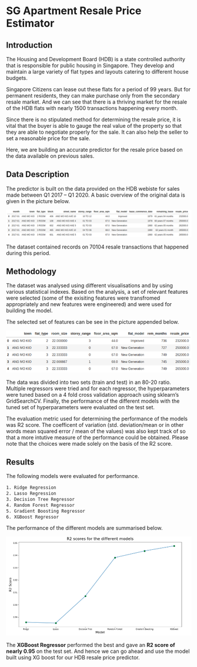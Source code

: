 # SG Apartment Resale Price Estimator

## Introduction

The Housing and Development Board (HDB) is a state controlled authority that is responsible for public housing in Singapore. They develop and maintain a large variety of flat types and layouts catering to different house budgets. 

Singapore Citizens can lease out these flats for a period of 99 years. But for permanent residents, they can make purchase only from the secondary resale market. And we can see that there is a thriving market for the resale of the HDB flats with nearly 1500 transactions happening every month.

Since there is no stipulated method for determining the resale price, it is vital that the buyer is able to gauge the real value of the property so that they are able to negotiate properly for the sale. It can also help the seller to set a reasonable price for the sale.

Here, we are building an accurate predictor for the resale price based on the data available on previous sales.

## Data Description

The predictor is built on the data provided on the HDB webiste for sales made between Q1 2017 – Q1 2020. A basic overview of the original data is given in the picture below.

![Initial Dataframe](https://github.com/muhammedsalihk/SG-Apartment-Resale-Price-Estimator/blob/master/Images/Initial%20DF.png)

The dataset contained records on 70104 resale transactions that happened during this period.

## Methodology

The dataset was analysed using different visualisations and by using various statistical indexes. Based on the analysis, a set of relevant features were selected (some of the exisiting features were transfromed appropriately and new features were engineered) and were used for building the model.

The selected set of features can be see in the picture appended below.

![Final Dataframe](https://github.com/muhammedsalihk/SG-Apartment-Resale-Price-Estimator/blob/master/Images/Final%20DF.png)

The data was divided into two sets (train and test) in an 80-20 ratio. Multiple regressors were tried and for each regressor, the hyperparameters were tuned based on a 4 fold cross validation approach using sklearn’s GridSearchCV. Finally, the performance of the different models with the tuned set of hyperparameters were evaluated on the test set.

The evaluation metric used for determining the performance of the models was R2 score. The coefficent of variation (std. deviation/mean or in other words mean squared error / mean of the values) was also kept track of so that a more intutive measure of the performance could be obtained. Please note that the choices were made solely on the basis of the R2 score.

## Results

The following models were evaluated for performance.

    1. Ridge Regression
    2. Lasso Regression
    3. Decision Tree Regressor
    4. Random Forest Regressor
    5. Gradient Boosting Regressor
    6. XGBoost Regressor

The performance of the different models are summarised below.

![R2 Scores](https://github.com/muhammedsalihk/SG-Apartment-Resale-Price-Estimator/blob/master/Images/R2.png)

The **XGBoost Regressor** performed the best and gave an **R2 score of nearly 0.95** on the test set. And hence we can go ahead and use the model built using XG boost for our HDB resale price predictor.
